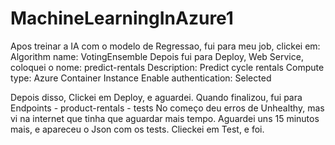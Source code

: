 # MachineLearningInAzure1

Apos treinar a IA com o modelo de Regressao, fui para meu job, clickei em:
Algorithm name: VotingEnsemble
Depois fui para Deploy, Web Service, coloquei o nome: predict-rentals
Description: Predict cycle rentals
Compute type: Azure Container Instance
Enable authentication: Selected

Depois disso, Clickei em Deploy, e aguardei.
Quando finalizou, fui para Endpoints - product-rentals - tests
No começo deu erros de Unhealthy, mas vi na internet que tinha que aguardar mais tempo. Aguardei uns 15 minutos mais, e apareceu o Json com os tests. Clieckei em Test, e foi.

